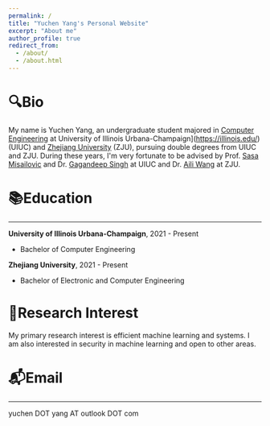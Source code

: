 ```yaml
---
permalink: /
title: "Yuchen Yang's Personal Website"
excerpt: "About me"
author_profile: true
redirect_from: 
  - /about/
  - /about.html
---
```


🔍Bio
======
My name is Yuchen Yang, an undergraduate student majored in [Computer Engineering](https://ece.illinois.edu/) at University of Illinois Urbana-Champaign](https://illinois.edu/) (UIUC) and [Zhejiang University](https://www.zju.edu.cn/) (ZJU), pursuing double degrees from UIUC and ZJU. During these years, I'm very fortunate to be advised by Prof. [Sasa Misailovic](https://misailo.cs.illinois.edu/) and Dr. [Gagandeep Singh](https://ggndpsngh.github.io/)  at UIUC and Dr. [Aili Wang](https://person.zju.edu.cn/en/ailiwang) at ZJU.

📚Education
======

***

**University of Illinois Urbana-Champaign**, 2021 - Present
* Bachelor of Computer Engineering 

**Zhejiang University**, 2021 - Present
* Bachelor of Electronic and Computer Engineering

🔬Research Interest
======
My primary research interest is efficient machine learning and systems. I am also interested in security in machine learning and open to other areas.

📬Email
======

***

yuchen DOT yang AT outlook DOT com



